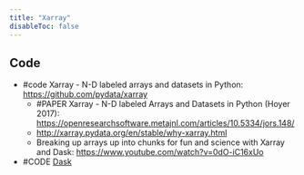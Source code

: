```yaml
---
title: "Xarray"
disableToc: false 
---
```


## Code
- #code Xarray - N-D labeled arrays and datasets in Python: https://github.com/pydata/xarray
	- #PAPER Xarray - N-D labeled Arrays and Datasets in Python (Hoyer 2017): https://openresearchsoftware.metajnl.com/articles/10.5334/jors.148/
	- http://xarray.pydata.org/en/stable/why-xarray.html
	- Breaking up arrays up into chunks for fun and science with Xarray and Dask: https://www.youtube.com/watch?v=0dO-iC16xUo
- #CODE [Dask](AI/Data%20Science,%20Data%20Engineering/Dask.md)